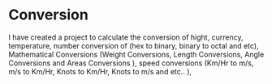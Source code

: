 # Conversion

I have created a project to calculate the conversion of hight, currency,
temperature, number conversion of (hex to binary, binary to octal and etc),
Mathematical Conversions (Weight Conversions, Length Conversions,
Angle Conversions and Areas Conversions ), speed conversions (Km/Hr to m/s, 
m/s to Km/Hr, Knots to Km/Hr, Knots to m/s and etc.. ), 
